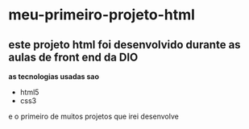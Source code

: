 # meu-primeiro-projeto-html
## este projeto html foi desenvolvido durante as aulas de front end da DIO 
 
 **as tecnologias usadas sao**

 - html5
 - css3

 e o primeiro de muitos projetos que irei desenvolve